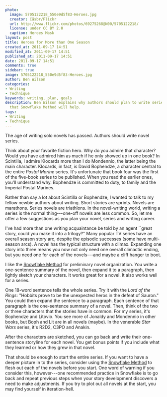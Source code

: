 ```yaml
---
photo:
  image: 5705122218_550e9d5f83-Heroes.jpg
  creator: Cåsbr/Flickr
  url: http://www.flickr.com/photos/69275268@N00/5705122218/
  license: under CC BY 2.0
  caption: Heroes Mask
layout: post
title: Heroes for More than One Season
created_at: 2011-09-17 14:51
modified_at: 2011-09-17 14:51
published_at: 2011-09-17 14:51
date: 2011-09-17 14:51
comments: true
sidebar: true
image: 5705122218_550e9d5f83-Heroes.jpg
author: Ben Wilson
categories:
- Writing
- Technique
keywords: writing, plan, goals
description: Ben Wilson explains why authors should plan to write series, and suggests
  that Snowflake Method will help.
tags:
- Writing
- Technique
---
```

The age of writing solo novels has passed. Authors should write novel series.

<!-- more -->
Think about your favorite fiction hero. Why do you admire that character? Would you have admired him as much if he only showed up in one book? In Scintilla, I admire Klocards more than I do Mondennio, the latter being the main character. Klocards, in fact, is David Bophendze, a character central to the entire *Postal Marine* series. It's unfortunate that book four was the first of the five-book series to be published. When you read the earlier ones, you'll understand why. Bophendze is committed to duty, to family and the Imperial Postal Marines.

Rather than say a lot about Scintilla or Bophendze, I wanted to talk to my fellow newbie authors about writing. Short stories are sprints. Novels are marathons. Series novels are triathlons. In the novel-writing world, writing a series is the normal thing---one-off novels are less common. So, let me offer a few suggestions as you plan your novel, series and writing career.


I've had more than one writing acquaintance be told by an agent ``great story, could you make it into a trilogy?" Many popular TV series have an overall season story arc, despite the episodic successes (some have multi-season arcs). A novel has the typical structure with a climax. Expanding one story into three means you now not only need one overall climactic ending, but you need one for each of the novels---and maybe a cliff hanger to boot.

I like the [Snowflake Method] for preliminary novel organization. You write a one-sentence summary of the novel, then expand it to a paragraph, then lightly sketch your characters. It works great for a novel. It also works well for a series.

One 18-word sentence tells the whole series. Try it with the *Lord of the Rings*: "Hobbits prove to be the unexpected heros in the defeat of Sauron." You could then expand the sentence to a paragraph. Each sentence of that paragraph is the one-sentence summary of a novel. Then, think of the two or three characters that the stories have in common. For my series, it's Bophendze and Litovio. You see more of Jonaldy and Mondennio in other books, but Boph and Lit are in all novels (maybe). In the venerable *Star Wars* series, it's R2D2, C3PO and Anakin.

After the characters are sketched, you can go back and write their one-sentence storyline for each novel. You get bonus points if you include what they learned or how they grew in that novel.

That should be enough to start the entire series. If you want to have a deeper picture in to the series, consider using the [Snowflake Method] to flesh out each of the novels before you start. One word of warning if you consider this, however---one recommended practice in Snowflake is to go back and repeat previous steps when your story development  discovers a need to make adjustments. If you try to plot out all novels at the start, you may find yourself in iteration-hell.

[Snowflake Method]: http://www.advancedfictionwriting.com/articles/snowflake-method/
